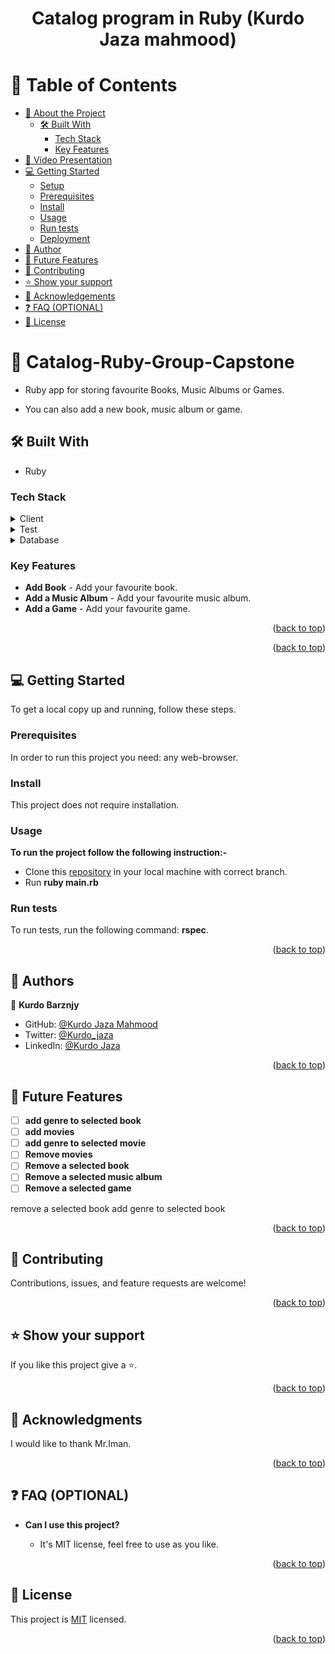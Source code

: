 <a name="readme-top"></a>

<div align="center">

  <h1><b>Catalog program in Ruby  (Kurdo Jaza mahmood) </b></h1>

</div>

<!-- TABLE OF CONTENTS -->

# 📗 Table of Contents

- [📖 About the Project](#about-project)
  - [🛠 Built With](#built-with)
    - [Tech Stack](#tech-stack)
    - [Key Features](#key-features)
- [🚀 Video Presentation ](#video-project-presentation)
- [💻 Getting Started](#getting-started)
  - [Setup](#setup)
  - [Prerequisites](#prerequisites)
  - [Install](#install)
  - [Usage](#usage)
  - [Run tests](#run-tests)
  - [Deployment](#triangular_flag_on_post-deployment)
- [👥 Author](#authors)
- [🔭 Future Features](#future-features)
- [🤝 Contributing](#contributing)
- [⭐️ Show your support](#support)
- [🙏 Acknowledgements](#acknowledgements)
- [❓ FAQ (OPTIONAL)](#faq)
- [📝 License](#license)

<!-- PROJECT DESCRIPTION -->
# 📖 Catalog-Ruby-Group-Capstone <a id="about-project"></a>

- Ruby app for storing favourite Books, Music Albums or Games.

- You can also add a new book, music album or game.

## 🛠 Built With <a name="built-with"></a>

- Ruby

### Tech Stack <a name="tech-stack"></a>

<details>
  <summary>Client</summary>
  <ul>
    <li>Ruby</li>
  </ul>
</details>

<details>
  <summary>Test</summary>
  <ul>
    <li>RSPEC</li>
  </ul>
</details>

<details>
<summary>Database</summary>
  <ul>
    <li>PostgreSQL</li>
  </ul>
</details>

<!-- Features -->

### Key Features <a name="key-features"></a>

- **Add Book** - Add your favourite book.
- **Add a Music Album** - Add your favourite music album.
- **Add a Game** - Add your favourite game.

<p align="right">(<a href="#readme-top">back to top</a>)</p>

<p align="right">(<a href="#readme-top">back to top</a>)</p>

<!-- GETTING STARTED -->

## 💻 Getting Started <a name="getting-started"></a>

To get a local copy up and running, follow these steps.

### Prerequisites

In order to run this project you need: any web-browser.


### Install

This project does not require installation.

### Usage

**To run the project follow the following instruction:-**

- Clone this [repository](https://github.com/KurdoJazaMahmood/Ruby-Program/tree/master/Catalog-Ruby-Group-Capstone-dev) in your local machine with correct branch.
- Run **ruby main.rb**

### Run tests

To run tests, run the following command: **rspec**.

<p align="right">(<a href="#readme-top">back to top</a>)</p>

<!-- AUTHOR -->

## 👥 Authors <a name="authors"></a>






👤 **Kurdo Barznjy**

- GitHub: [@Kurdo Jaza Mahmood](https://github.com/codeWithHyder)
- Twitter: [@Kurdo_jaza](https://twitter.com/@hyder3512)
- LinkedIn: [@Kurdo Jaza](https://www.linkedin.com/in/ghulam-hyder-dar/)



<p align="right">(<a href="#readme-top">back to top</a>)</p>

<!-- FUTURE FEATURES -->

## 🔭 Future Features <a name="future-features"></a>

- [ ] **add genre to selected book**
- [ ] **add movies**
- [ ] **add genre to selected movie**
- [ ] **Remove movies**
- [ ] **Remove a selected book**
- [ ] **Remove a selected music album**
- [ ] **Remove a selected game**

remove a selected book
add genre to selected book
<p align="right">(<a href="#readme-top">back to top</a>)</p>

<!-- CONTRIBUTING -->

## 🤝 Contributing <a name="contributing"></a>

Contributions, issues, and feature requests are welcome!


<p align="right">(<a href="#readme-top">back to top</a>)</p>

<!-- SUPPORT -->

## ⭐️ Show your support <a name="support"></a>

If you like this project give a ⭐️.

<p align="right">(<a href="#readme-top">back to top</a>)</p>

<!-- ACKNOWLEDGEMENTS -->

## 🙏 Acknowledgments <a name="acknowledgements"></a>

I would like to thank Mr.Iman.

<p align="right">(<a href="#readme-top">back to top</a>)</p>

<!-- FAQ (optional) -->

## ❓ FAQ (OPTIONAL) <a name="faq"></a>

- **Can I use this project?**

  - It's MIT license, feel free to use as you like.

<p align="right">(<a href="#readme-top">back to top</a>)</p>

<!-- LICENSE -->

## 📝 License <a name="license"></a>

This project is [MIT](./LICENSE) licensed.

<p align="right">(<a href="#readme-top">back to top</a>)</p>
